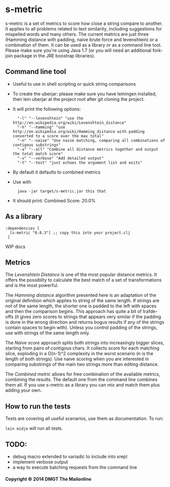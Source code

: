 # s-metric

s-metric is a set of metrics to score how close a string compare to another. It applies to all problems related to text similarity, including suggestions for mispelled words and many others. The current metrics are just three (Hamming distance with padding, naive brute force and levenshtein) or a combination of them. It can be used as a library or as a command line tool. Please make sure you're using Java 1.7 (or you will need an additional fork-join package in the JRE boostrap libraries).

## Command line tool

* Useful to use in shell scripting or quick string comparisons
* To create the uberjar: please make sure you have leiningen installed, then lein uberjar at the project root after git cloning the project.
* It will print the following options:

        "-l" "--levenshtein" "use the http://en.wikipedia.org/wiki/Levenshtein_distance"
        "-h" "--hamming" "use http://en.wikipedia.org/wiki/Hamming_distance with padding converted to a score over the max total"
        "-n" "--naive" "Use naive matching, comparing all combinations of contigous substrings"
        "-a" "--all" "Combine all distance metrics together and output the total match score"
        "-v" "--verbose" "Add detailed output"
        "-t" "--test" "just echoes the argument list and exits"

* By default it defaults to combined metrics
* Use with 

        java -jar target/s-metric.jar this that

* It should print: Combined Score: 20.0%

## As a library

    :dependencies [
      [s-metric "0.0.3"] ;; copy this into your project.clj
     ]

WIP docs

## Metrics

The *Levenshtein Distance* is one of the most popular distance metrics. It offers the possiblity to calculate the best match of a set of transformations and is the most powerful.

The *Hamming distance* algorithm presented here is an adaptation of the original definition which applies to string of the same length. If strings are not of the same length, the shorter one is padded to the left with spaces and then the comparison begins. This approach has quite a bit of trafde-offs (it gives zero scores to strings that appears very similar if the padding is done in the wrong direction and returns bogus results if any of the strings contain spaces to begin with). Unless you control padding of the strings, use with strings of the same length only.

The *Naive score* approach splits both strings into increasingly bigger slices, starting from pairs of contigous chars. It collects score for each matching slice, exploding in a O(n-1)^2 complexity in the worst scenario (n is the length of both strings). Use naive scoring when you are interested in comparing substrings of the main two strings more than editing distance.

The *Combined metric* allows for free combination of the available metrics, combining the results. The default one from the command line combines them all. If you use s-metric as a library you can mix and match them plus adding your own.

## How to run the tests

Tests are covering all useful scenarios, use them as documentation. To run:

`lein midje` will run all tests.

## TODO:

* debug macro extended to variadic to include into xrepl
* implement verbose output
* a way to execute batching requests from the command line

#### Copyright © 2014 DMGT The Mailonline
